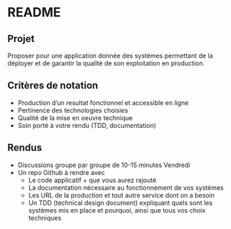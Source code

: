 # README

## Projet

Proposer pour une application donnée des systèmes permettant de la déployer et de garantir la qualité de son exploitation en production.

## Critères de notation

- Production d’un resultat fonctionnel et accessible en ligne
- Pertinence des technologies choisies
- Qualité de la mise en oeuvre technique
- Soin porté à votre rendu (TDD, documentation)

## Rendus

- Discussions groupe par groupe de 10-15 minutes Vendredi
- Un repo Github à rendre avec
  - Le code applicatif + que vous aurez rajouté
  - La documentation nécessaire au fonctionnement de vos systèmes
  - Les URL de la production et tout autre service dont on a besoin
  - Un TDD (technical design document) expliquant quels sont les systèmes mis en place et pourquoi, ainsi que tous vos choix techniques
